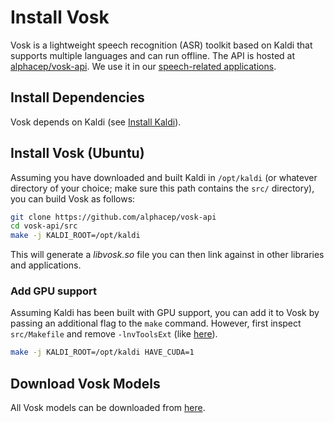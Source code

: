 # Install Vosk

Vosk is a lightweight speech recognition (ASR) toolkit based on Kaldi that supports multiple languages and can run offline. The API is hosted at [alphacep/vosk-api](https://github.com/alphacep/vosk-api). We use it in our [speech-related applications](https://github.com/roboticslab-uc3m/speech).

## Install Dependencies

Vosk depends on Kaldi (see [Install Kaldi](install-kaldi.md)).

## Install Vosk (Ubuntu)

Assuming you have downloaded and built Kaldi in `/opt/kaldi` (or whatever directory of your choice; make sure this path contains the `src/` directory), you can build Vosk as follows:

```bash
git clone https://github.com/alphacep/vosk-api
cd vosk-api/src
make -j KALDI_ROOT=/opt/kaldi
```

This will generate a *libvosk.so* file you can then link against in other libraries and applications.

### Add GPU support

Assuming Kaldi has been built with GPU support, you can add it to Vosk by passing an additional flag to the `make` command. However, first inspect `src/Makefile` and remove `-lnvToolsExt` (like [here](https://github.com/alphacep/vosk-api/blob/0f364e3a4407fbc837f37423223dff9c7b3e8557/src/Makefile#L104)).

```bash
make -j KALDI_ROOT=/opt/kaldi HAVE_CUDA=1
```

## Download Vosk Models

All Vosk models can be downloaded from [here](https://alphacephei.com/vosk/models).
